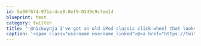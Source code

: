 ```yaml
---
id: 5a00f674-971a-4ce8-8ef9-0249c9c7ee14
blueprint: text
category: twitter
title: "'@nickwynja I've got an old iPod classic click-wheel that looks like that. Secret: glove box for 4 years and 50,000km of gravel roads."
caption: '<span class="username username_linked">@<a href="https://twitter.com/nickwynja" title="Nick Wynja">nickwynja</a></span> I''ve got an old iPod classic click-wheel that looks like that. Secret: glove box for 4 years and 50,000km of gravel roads.'
---
```

